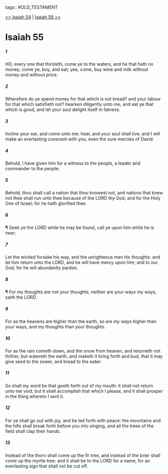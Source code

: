tags:: #OLD_TESTAMENT

[<< Isaiah 54](OLD_TESTAMENT/23_Isaiah/Isaiah_54.md) | [Isaiah 56 >>](OLD_TESTAMENT/23_Isaiah/Isaiah_56.md)

# Isaiah 55

##### 1

HO, every one that thirsteth, come ye to the waters, and he that hath no money; come ye, buy, and eat; yea, come, buy wine and milk without money and without price.

##### 2

Wherefore do ye spend money for that which is not bread? and your labour for that which satisfieth not? hearken diligently unto me, and eat ye that which is good, and let your soul delight itself in fatness.

##### 3

Incline your ear, and come unto me: hear, and your soul shall live; and I will make an everlasting covenant with you, even the sure mercies of David.

##### 4

Behold, I have given him for a witness to the people, a leader and commander to the people.

##### 5

Behold, thou shalt call a nation that thou knowest not, and nations that knew not thee shall run unto thee because of the LORD thy God, and for the Holy One of Israel; for he hath glorified thee.

##### 6

¶ Seek ye the LORD while he may be found, call ye upon him while he is near:

##### 7

Let the wicked forsake his way, and the unrighteous man his thoughts: and let him return unto the LORD, and he will have mercy upon him; and to our God, for he will abundantly pardon.

##### 8

¶ For my thoughts are not your thoughts, neither are your ways my ways, saith the LORD.

##### 9

For as the heavens are higher than the earth, so are my ways higher than your ways, and my thoughts than your thoughts.

##### 10

For as the rain cometh down, and the snow from heaven, and returneth not thither, but watereth the earth, and maketh it bring forth and bud, that it may give seed to the sower, and bread to the eater:

##### 11

So shall my word be that goeth forth out of my mouth: it shall not return unto me void, but it shall accomplish that which I please, and it shall prosper in the thing whereto I sent it.

##### 12

For ye shall go out with joy, and be led forth with peace: the mountains and the hills shall break forth before you into singing, and all the trees of the field shall clap their hands.

##### 13

Instead of the thorn shall come up the fir tree, and instead of the brier shall come up the myrtle tree: and it shall be to the LORD for a name, for an everlasting sign that shall not be cut off.
